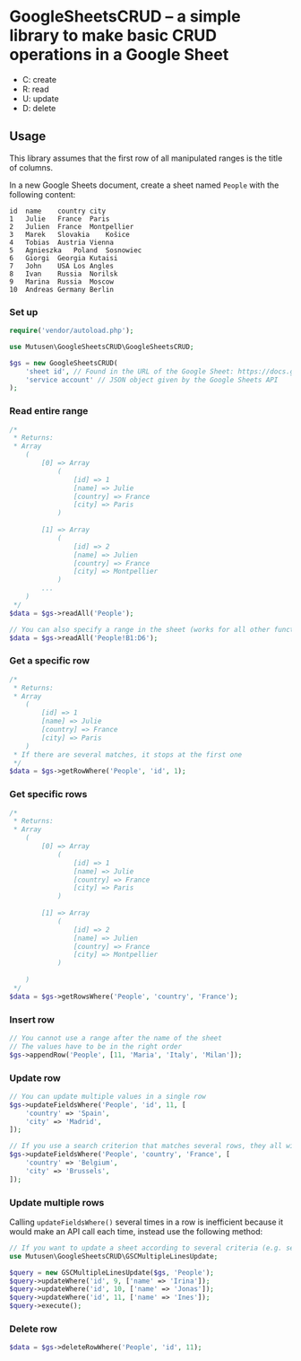 # GoogleSheetsCRUD – a simple library to make basic CRUD operations in a Google Sheet

* C: create
* R: read
* U: update
* D: delete

## Usage

This library assumes that the first row of all manipulated ranges is the title of columns. 

In a new Google Sheets document, create a sheet named `People` with the following content:

```
id	name	country	city
1	Julie	France	Paris
2	Julien	France	Montpellier
3	Marek	Slovakia	Košice
4	Tobias	Austria	Vienna
5	Agnieszka	Poland	Sosnowiec
6	Giorgi	Georgia	Kutaisi
7	John	USA	Los Angles
8	Ivan	Russia	Norilsk
9	Marina	Russia	Moscow
10	Andreas	Germany	Berlin
```

### Set up

```php
require('vendor/autoload.php');

use Mutusen\GoogleSheetsCRUD\GoogleSheetsCRUD;

$gs = new GoogleSheetsCRUD(
    'sheet id', // Found in the URL of the Google Sheet: https://docs.google.com/spreadsheets/d/.../edit
    'service account' // JSON object given by the Google Sheets API
);
```

### Read entire range
```php
/*
 * Returns:
 * Array
    (
        [0] => Array
            (
                [id] => 1
                [name] => Julie
                [country] => France
                [city] => Paris
            )
    
        [1] => Array
            (
                [id] => 2
                [name] => Julien
                [country] => France
                [city] => Montpellier
            )
        ...
    )
 */
$data = $gs->readAll('People');

// You can also specify a range in the sheet (works for all other functions except appendRow())
$data = $gs->readAll('People!B1:D6');
```

### Get a specific row

```php
/*
 * Returns:
 * Array
    (
        [id] => 1
        [name] => Julie
        [country] => France
        [city] => Paris
    )
 * If there are several matches, it stops at the first one
 */
$data = $gs->getRowWhere('People', 'id', 1);
```

### Get specific rows

```php
/*
 * Returns:
 * Array
    (
        [0] => Array
            (
                [id] => 1
                [name] => Julie
                [country] => France
                [city] => Paris
            )
    
        [1] => Array
            (
                [id] => 2
                [name] => Julien
                [country] => France
                [city] => Montpellier
            )
    
    )
 */
$data = $gs->getRowsWhere('People', 'country', 'France');
```

### Insert row

```php
// You cannot use a range after the name of the sheet
// The values have to be in the right order
$gs->appendRow('People', [11, 'Maria', 'Italy', 'Milan']);
```

### Update row

```php
// You can update multiple values in a single row
$gs->updateFieldsWhere('People', 'id', 11, [
    'country' => 'Spain',
    'city' => 'Madrid',
]);

// If you use a search criterion that matches several rows, they all will be updated
$gs->updateFieldsWhere('People', 'country', 'France', [
    'country' => 'Belgium',
    'city' => 'Brussels',
]);
```

### Update multiple rows

Calling `updateFieldsWhere()` several times in a row is inefficient because it would make an API call each time, instead use the following method:

```php
// If you want to update a sheet according to several criteria (e.g. several ids)
use Mutusen\GoogleSheetsCRUD\GSCMultipleLinesUpdate;

$query = new GSCMultipleLinesUpdate($gs, 'People');
$query->updateWhere('id', 9, ['name' => 'Irina']);
$query->updateWhere('id', 10, ['name' => 'Jonas']);
$query->updateWhere('id', 11, ['name' => 'Ines']);
$query->execute();
```

### Delete row

```php
$data = $gs->deleteRowWhere('People', 'id', 11);
```